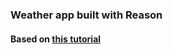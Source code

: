### Weather app built with Reason

#### Based on [this tutorial](https://dev.to/jlewin_/reasonml-getting-started-53gi)
